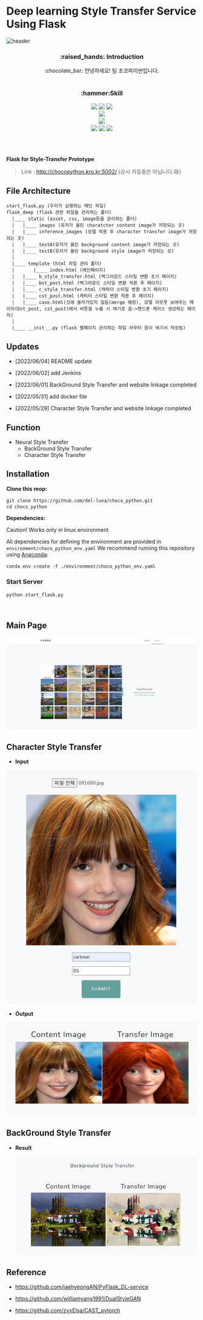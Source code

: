 # Deep learning Style Transfer Service Using Flask



<!-- 헤더 -->
![header](https://capsule-render.vercel.app/api?type=transparent&height=200&section=header&text=Choco%20Python&desc=Style%20Transfer%20Project&fontColor=5CFFD1&fontSize=60&rotate=&fontAlignY=25&fontAlign=50&descAlignY=50&descAlign=50&&animation=twinkling)



<div align=center>
<!--소개-->
<h3>:raised_hands: Introduction </h3>
:chocolate_bar: 안녕하세요! 팀 초코파이썬입니다.
<br/><br/>
 <!--기술스택-->
   <h3>:hammer:Skill </h3>
  <!--클라우드-->
  <img src="https://img.shields.io/badge/GCP-4285F4?style=plastic&logo=googlecloud&logoColor=white"/>
  <img src="https://img.shields.io/badge/Docker-2496ED?style=plastic&logo=docker&logoColor=white"/>
  <img src="https://img.shields.io/badge/Jenkins-D24939?style=plastic&logo=Jenkins&logoColor=white"/>
   <br/>
  <!--웹-->
   <img src="https://img.shields.io/badge/Flask-000000?style=plastic&logo=flask&logoColor=white"/>
  <br/>
  <!--인공지능-->
   <img src="https://img.shields.io/badge/PyTorch-EE4C2C?style=plastic&logo=pytorch&logoColor=white"/>
    <br/>
  <!--언어-->
    <img src="https://img.shields.io/badge/C++-00599C?style=flat&logo=Cplusplus&logoColor=white"/>
    <img src="https://img.shields.io/badge/Python-3776AB?style=plastic&logo=python&logoColor=white"/>
    <img src="https://img.shields.io/badge/JavaScript-F7DF1E?style=flat&logo=JavaScript&logoColor=white"/>


<br/><br/>

</div>

**Flask for Style-Transfer Prototype**

> Link : http://chocopython.kro.kr:5002/
(상시 가동중은 아닙니다.😅)

## File Architecture

```shell
start_flask.py (우리가 실행하는 메인 파일)
flask_deep (flask 관련 파일들 관리하는 폴더)
  |____ static (asset, css, image등을 관리하는 폴더)
  |	  |____ images (유저가 올린 charatcter content image가 저장되는 곳)
  |	  |____ inference_images (모델 적용 후 character transfer image가 저장되는 곳)
  |	  |____ testA(유저가 올린 background content image가 저장되는 곳)
  |	  |____ testB(유저가 올린 background style image가 저장되는 곳)
  |
  |____ template (html 파일 관리 폴더)
  |       |____ index.html (메인페이지)
  |	  |____ b_style_transfer.html (백그라운드 스타일 변환 초기 페이지)
  |	  |____ bst_post.html (백그라운드 스타일 변환 적용 후 페이지)
  |	  |____ c_style_transfer.html (캐릭터 스타일 변환 초기 페이지)
  |	  |____ cst_post.html (캐릭터 스타일 변환 적용 후 페이지)
  |	  |____ case.html(깃에 올라가있지 않음(merge 예정), 모델 아웃풋 보여주는 페이지(bst_post, cst_post)에서 버튼을 누를 시 여기로 옴->핸드폰 케이스 생성하는 페이지)
  |
  |____ __init__.py (flask 웹페이지 관리하는 파일 라우터 등이 여기서 작성됨)
```



## Updates

- [2022/06/04] README update

- [2022/06/02] add Jenkins

- [2022/06/01] BackGround Style Transfer and website linkage completed

- [2022/05/31] add docker file

- [2022/05/29] Character Style Transfer and website linkage completed

## Function 
* Neural Style Transfer
  * BackGround Style Transfer
  * Character Style Transfer

## **Installation**

**Clone this reop:**

```shell
git clone https://github.com/del-luna/choco_python.git
cd choco_python
```

**Dependencies:**

Caution! Works only in linux environment

All dependencies for defining the environment are provided in `environment/choco_python_env.yaml`  We recommend running this repository using [Anaconda](https://docs.anaconda.com/anaconda/install/):

```shell
conda env create -f ./environment/choco_python_env.yaml
```

### Start Server
```cmd
python start_flask.py
```

<br>

## Main Page
<img src="./flask_deep/static/assets/img/index-main.jpg">

## Character Style Transfer
* **Input**
<img src="./doc_images/get.jpg">

* **Output**
<img src="./doc_images/post.jpg">



## BackGround Style Transfer

- **Result**

  <img src="./doc_images/bg_post.png">

## Reference

- https://github.com/jaehyeongAN/PyFlask_DL-service
- https://github.com/williamyang1991/DualStyleGAN

- https://github.com/zyxElsa/CAST_pytorch
